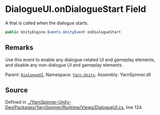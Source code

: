 # DialogueUI.onDialogueStart Field

A <see cref="!:UnityEngine.Events.UnityEvent"></see> that is called
when the dialogue starts.


```csharp
public UnityEngine.Events.UnityEvent onDialogueStart
```
## Remarks

Use this event to enable any dialogue-related UI and gameplay
elements, and disable any non-dialogue UI and gameplay
elements.




<div class="class-metadata">

Parent: [`DialogueUI`](/api/csharp/yarn.unity/dialogueui.md), Namespace: [`Yarn.Unity`](/api/csharp/yarn.unity/README.md), Assembly: YarnSpinner.dll
</div>

## Source
Defined in [../YarnSpinner-Unity-Dev/Packages/YarnSpinner/Runtime/Views/DialogueUI.cs](https://github.com/YarnSpinnerTool/YarnSpinner-Unity//blob/develop/Runtime/Views/DialogueUI.cs#L124), line 124.
